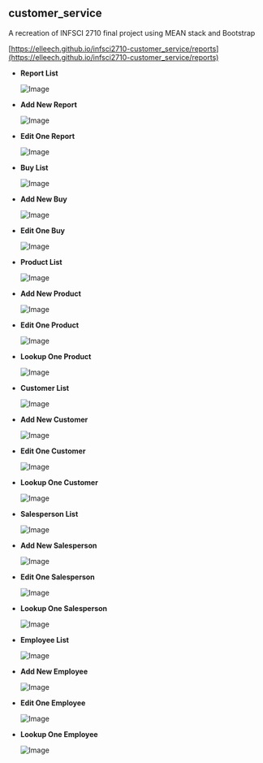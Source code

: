 ## customer_service

A recreation of INFSCI 2710 final project using MEAN stack and Bootstrap

[https://elleech.github.io/infsci2710-customer_service/reports](https://elleech.github.io/infsci2710-customer_service/reports)

- **Report List**

  ![Image](images/localhost-4200-reports.png)

- **Add New Report**

  ![Image](images/localhost-4200-reports-add.png)

- **Edit One Report**

  ![Image](images/localhost-4200-reports-edit-rptId.png)

- **Buy List**

  ![Image](images/localhost-4200-buys.png)

- **Add New Buy**

  ![Image](images/localhost-4200-buys-add.png)

- **Edit One Buy**

  ![Image](images/localhost-4200-buys-edit-buyId.png)

- **Product List**

  ![Image](images/localhost-4200-products.png)

- **Add New Product**

  ![Image](images/localhost-4200-products-add.png)

- **Edit One Product**

  ![Image](images/localhost-4200-products-edit-pdtId.png)

- **Lookup One Product**

  ![Image](images/localhost-4200-products-lookup-pdtId.png)

- **Customer List**

  ![Image](images/localhost-4200-customers.png)

- **Add New Customer**

  ![Image](images/localhost-4200-customers-add.png)

- **Edit One Customer**

  ![Image](images/localhost-4200-customers-edit-custUsername.png)

- **Lookup One Customer**

  ![Image](images/localhost-4200-customers-lookup-custUsername.png)

- **Salesperson List**

  ![Image](images/localhost-4200-salespeople.png)

- **Add New Salesperson**

  ![Image](images/localhost-4200-salespeople-add.png)

- **Edit One Salesperson**

  ![Image](images/localhost-4200-salespeople-edit-saleUsername.png)

- **Lookup One Salesperson**

  ![Image](images/localhost-4200-salespeople-lookup-saleUsername.png)

- **Employee List**

  ![Image](images/localhost-4200-employees.png)

- **Add New Employee**

  ![Image](images/localhost-4200-employees-add.png)

- **Edit One Employee**

  ![Image](images/localhost-4200-employees-edit-emplUsername.png)

- **Lookup One Employee**

  ![Image](images/localhost-4200-employees-lookup-emplUsername.png)
  
